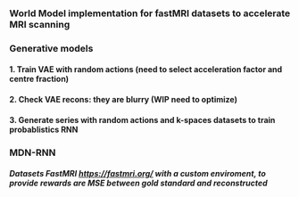 ### World Model implementation for fastMRI datasets to accelerate MRI scanning 

###  Generative models 
#### 1. Train VAE with random actions (need to select acceleration factor and centre fraction)
#### 2. Check VAE recons: they are blurry (WIP need to optimize)
#### 3. Generate series with random actions and k-spaces datasets to train probablistics RNN


### MDN-RNN 

####
####
####





##### Datasets FastMRI https://fastmri.org/ with a custom enviroment, to provide rewards are MSE between gold standard and reconstructed
